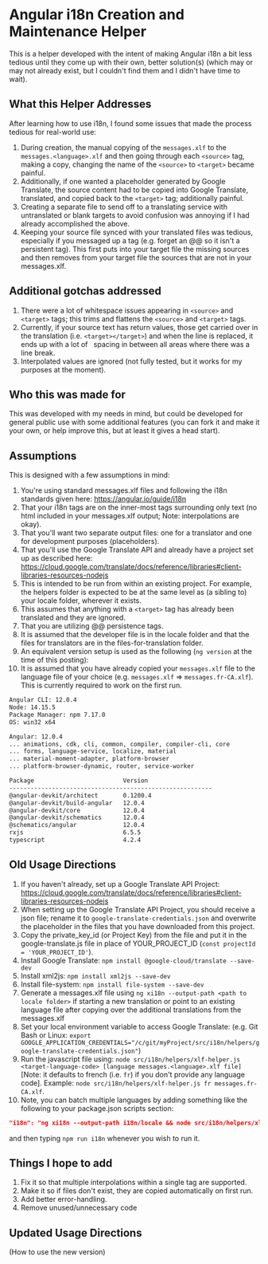 # Angular i18n Creation and Maintenance Helper

This is a helper developed with the intent of making Angular i18n a bit less tedious until they come up with their own, better solution(s) (which may or may not already exist, but I couldn't find them and I didn't have time to wait).

## What this Helper Addresses

After learning how to use i18n, I found some issues that made the process tedious for real-world use:

01. During creation, the manual copying of the `messages.xlf` to the `messages.<language>.xlf` and then going through each `<source>` tag, making a copy, changing the name of the `<source>` to `<target>` became painful.
02. Additionally, if one wanted a placeholder generated by Google Translate, the source content had to be copied into Google Translate, translated, and copied back to the `<target>` tag; additionally painful.
03. Creating a separate file to send off to a translating service with untranslated or blank targets to avoid confusion was annoying if I had already accomplished the above.
04. Keeping your source file synced with your translated files was tedious, especially if you messaged up a tag (e.g. forget an @@ so it isn't a persistent tag).  This first puts into your target file the missing sources and then removes from your target file the sources that are not in your messages.xlf.

## Additional gotchas addressed

01. There were a lot of whitespace issues appearing in `<source>` and `<target>` tags; this trims and flattens the `<source>` and `<target>` tags.
02. Currently, if your source text has return values, those get carried over in the translation (i.e. `<target></target>`) and when
the line is replaced, it ends up with a lot of &nbsp; spacing in between all areas where there was a line break.
03. Interpolated values are ignored (not fully tested, but it works for my purposes at the moment).

## Who this was made for

This was developed with my needs in mind, but could be developed for general public use with some additional features (you can fork it and make it your own, or help improve this, but at least it gives a head start).

## Assumptions

This is designed with a few assumptions in mind:

01. You're using standard messages.xlf files and following the i18n standards given here: <https://angular.io/guide/i18n>
02. That your i18n tags are on the inner-most tags surrounding only text (no html included in your messages.xlf output; Note: interpolations are okay).
03. That you'll want two separate output files: one for a translator and one for development purposes (placeholders).
04. That you'll use the Google Translate API and already have a project set up as described here: <https://cloud.google.com/translate/docs/reference/libraries#client-libraries-resources-nodejs>
05. This is intended to be run from within an existing project.  For example, the helpers folder is expected to be at the same level as (a sibling to) your locale folder, wherever it exists.
06. This assumes that anything with a `<target>` tag has already been translated and they are ignored.
07. That you are utilizing @@ persistence tags.
08. It is assumed that the developer file is in the locale folder and that the files for translators are in the files-for-translation folder.
09. An equivalent version setup is used as the following (`ng version` at the time of this posting):
10. It is assumed that you have already copied your `messages.xlf` file to the language file of your choice (e.g. `messages.xlf` => `messages.fr-CA.xlf`).  This is currently required to work on the first run.

```sh
Angular CLI: 12.0.4
Node: 14.15.5
Package Manager: npm 7.17.0
OS: win32 x64

Angular: 12.0.4
... animations, cdk, cli, common, compiler, compiler-cli, core
... forms, language-service, localize, material
... material-moment-adapter, platform-browser
... platform-browser-dynamic, router, service-worker

Package                         Version
---------------------------------------------------------
@angular-devkit/architect       0.1200.4
@angular-devkit/build-angular   12.0.4
@angular-devkit/core            12.0.4
@angular-devkit/schematics      12.0.4
@schematics/angular             12.0.4
rxjs                            6.5.5
typescript                      4.2.4
```

## Old Usage Directions

01. If you haven't already, set up a Google Translate API Project: <https://cloud.google.com/translate/docs/reference/libraries#client-libraries-resources-nodejs>
02. When setting up the Google Translate API Project, you should receive a json file; rename it to `google-translate-credentials.json` and overwrite the placeholder in the files that you have downloaded from this project.
03. Copy the private_key_id (or Project Key) from the file and put it in the google-translate.js file in place of YOUR_PROJECT_ID (`const projectId = 'YOUR_PROJECT_ID'`).
04. Install Google Translate: `npm install @google-cloud/translate --save-dev`
05. Install xml2js: `npm install xml2js --save-dev`
06. Install file-system: `npm install file-system --save-dev`
07. Generate a messages.xlf file using `ng xi18n --output-path <path to locale folder>` if starting a new translation or point to an existing language file after copying over the additional translations from the messages.xlf
08. Set your local environment variable to access Google Translate: (e.g. Git Bash or Linux: `export GOOGLE_APPLICATION_CREDENTIALS="/c/git/myProject/src/i18n/helpers/google-translate-credentials.json"`)
09. Run the javascript file using: `node src/i18n/helpers/xlf-helper.js <target-language-code> [language messages.<language>.xlf file]` [Note: it defaults to french (i.e. `fr`) if you don't provide any language code]. Example: `node src/i18n/helpers/xlf-helper.js fr messages.fr-CA.xlf`.
10. Note, you can batch multiple languages by adding something like the following to your package.json scripts section:

```json
"i18n": "ng xi18n --output-path i18n/locale && node src/i18n/helpers/xlf-helper.js fr messages.fr-FR.xlf && node src/i18n/helpers/xlf-helper.js fr messages.fr-CA.xlf && node src/i18n/helpers/xlf-helper.js es messages.es-MX.xlf"
```

and then typing `npm run i18n` whenever you wish to run it.

## Things I hope to add

01. Fix it so that multiple interpolations within a single tag are supported.
02. Make it so if files don't exist, they are copied automatically on first run.
03. Add better error-handling.
04. Remove unused/unnecessary code

## Updated Usage Directions

(How to use the new version)
